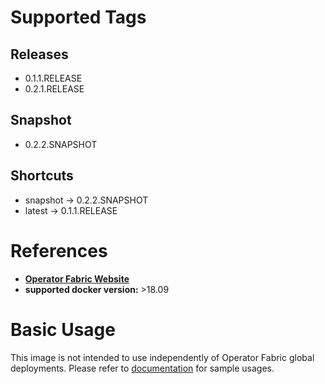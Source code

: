 # Supported Tags
## Releases
* 0.1.1.RELEASE
* 0.2.1.RELEASE
## Snapshot
* 0.2.2.SNAPSHOT
## Shortcuts
* snapshot -> 0.2.2.SNAPSHOT
* latest -> 0.1.1.RELEASE
# References
* **[Operator Fabric Website](https://opfab.github.io/)**
* **supported docker version:**
  \>18.09

# Basic Usage
This image is not intended to use independently of Operator Fabric global deployments. 
Please refer to [documentation](https://opfab.github.io/documentation/) for sample usages.
